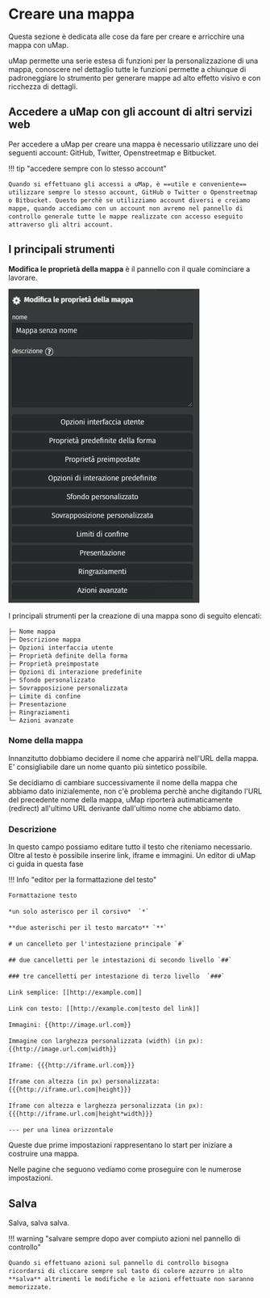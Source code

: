 # Creare una mappa

Questa sezione è dedicata alle cose da fare per creare e arricchire una mappa con uMap.

uMap permette una serie estesa di funzioni per la personalizzazione di una mappa, conoscere nel dettaglio tutte le funzioni permette a chiunque di padroneggiare lo strumento per generare mappe ad alto effetto visivo e con ricchezza di dettagli.


## Accedere a uMap con gli account di altri servizi web

Per accedere a uMap per creare una mappa è necessario utilizzare uno dei seguenti account: GitHub, Twitter, Openstreetmap e Bitbucket.

!!! tip "accedere sempre con lo stesso account"

    Quando si effettuano gli accessi a uMap, è ==utile e conveniente== utilizzare sempre lo stesso account, GitHub o Twitter o Openstreetmap o Bitbucket. Questo perchè se utilizziamo account diversi e creiamo mappe, quando accediamo con un account non avremo nel pannello di controllo generale tutte le mappe realizzate con accesso eseguito attraverso gli altri account.
    


## I principali strumenti

**Modifica le proprietà della mappa** è il pannello con il quale cominciare a lavorare.

![](https://raw.githubusercontent.com/opendatasicilia/guida-umap/main/docs/img/umap-creazione.PNG)

I principali strumenti per la creazione di una mappa sono di seguito elencati:
```
├─ Nome mappa
├─ Descrizione mappa
├─ Opzioni interfaccia utente
├─ Proprietà definite della forma
├─ Proprietà preimpostate
├─ Opzioni di interazione predefinite
├─ Sfondo personalizzato
├─ Sovrapposizione personalizzata
├─ Limite di confine
├─ Presentazione
├─ Ringraziamenti
└─ Azioni avanzate
```

### Nome della mappa

Innanzitutto dobbiamo decidere il nome che apparirà nell'URL della mappa. E' consigliabile dare un nome quanto più sintetico possibile.

Se decidiamo di cambiare successivamente il nome della mappa che abbiamo dato inizialemente, non c'è problema perchè anche digitando l'URL del precedente nome della mappa, uMap riporterà autimaticamente (redirect) all'ultimo URL derivante dall'ultimo nome che abbiamo dato.

### Descrizione

In questo campo possiamo editare tutto il testo che riteniamo necessario. Oltre al testo è possibile inserire link, iframe e immagini. Un editor di uMap ci guida in questa fase

!!! Info "editor per la formattazione del testo"

    Formattazione testo 
    
    *un solo asterisco per il corsivo*  `*` 
    
    **due asterischi per il testo marcato** `**` 
    
    # un cancelleto per l'intestazione principale `#` 
    
    ## due cancelletti per le intestazioni di secondo livello `##` 
    
    ### tre cancelletti per intestazione di terzo livello  `###` 
    
    Link semplice: [[http://example.com]]
    
    Link con testo: [[http://example.com|testo del link]]
    
    Immagini: {{http://image.url.com}}
    
    Immagine con larghezza personalizzata (width) (in px): {{http://image.url.com|width}}
    
    Iframe: {{{http://iframe.url.com}}}
    
    Iframe con altezza (in px) personalizzata: {{{http://iframe.url.com|height}}}
    
    Iframe con altezza e larghezza personalizzata (in px): {{{http://iframe.url.com|height*width}}}
    
    --- per una linea orizzontale


Queste due prime impostazioni rappresentano lo start per iniziare a costruire una mappa.

Nelle pagine che seguono vediamo come proseguire con le numerose impostazioni.

## Salva

Salva, salva salva.

!!! warning "salvare sempre dopo aver compiuto azioni nel pannello di controllo"

    Quando si effettuano azioni sul pannello di controllo bisogna ricordarsi di cliccare sempre sul tasto di colore azzurro in alto **salva** altrimenti le modifiche e le azioni effettuate non saranno memorizzate.
